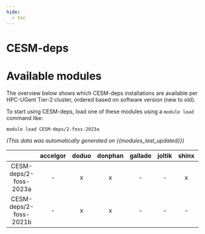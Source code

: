 ```yaml
---
hide:
  - toc
---
```


CESM-deps
=========

# Available modules


The overview below shows which CESM-deps installations are available per HPC-UGent Tier-2 cluster, ordered based on software version (new to old).

To start using CESM-deps, load one of these modules using a `module load` command like:

```shell
module load CESM-deps/2-foss-2023a
```

*(This data was automatically generated on {{modules_last_updated}})*  

| |accelgor|doduo|donphan|gallade|joltik|shinx|skitty|
| :---: | :---: | :---: | :---: | :---: | :---: | :---: | :---: |
|CESM-deps/2-foss-2023a|-|x|x|-|-|x|x|
|CESM-deps/2-foss-2021b|-|x|x|-|-|-|-|
